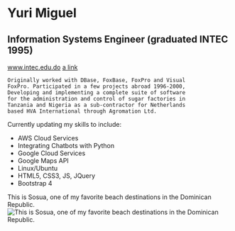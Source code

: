 # Yuri Miguel

## Information Systems Engineer (graduated INTEC 1995)
www.intec.edu.do [a link](https://www.intec.edu.do/)

```
Originally worked with DBase, FoxBase, FoxPro and Visual 
FoxPro. Participated in a few projects abroad 1996-2000,
Developing and implementing a complete suite of software 
for the administration and control of sugar factories in 
Tanzania and Nigeria as a sub-contractor for Netherlands
based HVA International through Agromation Ltd.
```

Currently updating my skills to include:
- AWS Cloud Services
- Integrating Chatbots with Python
- Google Cloud Services
- Google Maps API
- Linux/Ubuntu
- HTML5, CSS3, JS, JQuery
- Bootstrap 4


This is Sosua, one of my favorite beach destinations in the Dominican Republic.
![This is Sosua, one of my favorite beach destinations in the Dominican Republic.](https://www.sosua.com/photos/DSCN1326.JPG)


